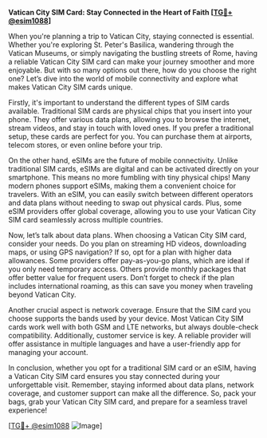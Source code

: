 **Vatican City SIM Card: Stay Connected in the Heart of Faith [[TG💪+ @esim1088](https://t.me/s/esim1088)]**

When you're planning a trip to Vatican City, staying connected is essential. Whether you're exploring St. Peter's Basilica, wandering through the Vatican Museums, or simply navigating the bustling streets of Rome, having a reliable Vatican City SIM card can make your journey smoother and more enjoyable. But with so many options out there, how do you choose the right one? Let’s dive into the world of mobile connectivity and explore what makes Vatican City SIM cards unique.

Firstly, it's important to understand the different types of SIM cards available. Traditional SIM cards are physical chips that you insert into your phone. They offer various data plans, allowing you to browse the internet, stream videos, and stay in touch with loved ones. If you prefer a traditional setup, these cards are perfect for you. You can purchase them at airports, telecom stores, or even online before your trip.

On the other hand, eSIMs are the future of mobile connectivity. Unlike traditional SIM cards, eSIMs are digital and can be activated directly on your smartphone. This means no more fumbling with tiny physical chips! Many modern phones support eSIMs, making them a convenient choice for travelers. With an eSIM, you can easily switch between different operators and data plans without needing to swap out physical cards. Plus, some eSIM providers offer global coverage, allowing you to use your Vatican City SIM card seamlessly across multiple countries.

Now, let’s talk about data plans. When choosing a Vatican City SIM card, consider your needs. Do you plan on streaming HD videos, downloading maps, or using GPS navigation? If so, opt for a plan with higher data allowances. Some providers offer pay-as-you-go plans, which are ideal if you only need temporary access. Others provide monthly packages that offer better value for frequent users. Don’t forget to check if the plan includes international roaming, as this can save you money when traveling beyond Vatican City.

Another crucial aspect is network coverage. Ensure that the SIM card you choose supports the bands used by your device. Most Vatican City SIM cards work well with both GSM and LTE networks, but always double-check compatibility. Additionally, customer service is key. A reliable provider will offer assistance in multiple languages and have a user-friendly app for managing your account.

In conclusion, whether you opt for a traditional SIM card or an eSIM, having a Vatican City SIM card ensures you stay connected during your unforgettable visit. Remember, staying informed about data plans, network coverage, and customer support can make all the difference. So, pack your bags, grab your Vatican City SIM card, and prepare for a seamless travel experience!

[[TG💪+ @esim1088](https://t.me/s/esim1088) ![Image](https://i.postimg.cc/Y0z9fWf4/image.png)]